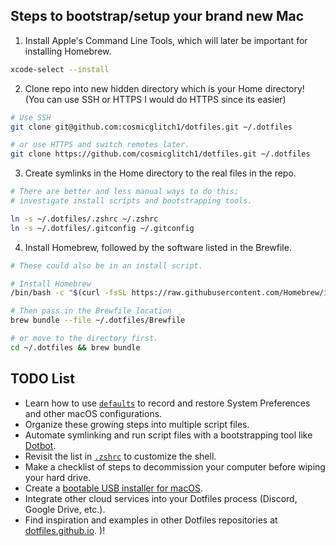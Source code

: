 ## Steps to bootstrap/setup your brand new Mac

1. Install Apple's Command Line Tools, which will later be important for installing Homebrew.

```zsh
xcode-select --install
```


2. Clone repo into new hidden directory which is your Home directory! (You can use SSH or HTTPS I would do HTTPS since its easier)

```zsh
# Use SSH
git clone git@github.com:cosmicglitch1/dotfiles.git ~/.dotfiles

# or use HTTPS and switch remotes later.
git clone https://github.com/cosmicglitch1/dotfiles.git ~/.dotfiles
```


3. Create symlinks in the Home directory to the real files in the repo.

```zsh
# There are better and less manual ways to do this;
# investigate install scripts and bootstrapping tools.

ln -s ~/.dotfiles/.zshrc ~/.zshrc
ln -s ~/.dotfiles/.gitconfig ~/.gitconfig
```


4. Install Homebrew, followed by the software listed in the Brewfile.

```zsh
# These could also be in an install script.

# Install Homebrew
/bin/bash -c "$(curl -fsSL https://raw.githubusercontent.com/Homebrew/install/HEAD/install.sh)"

# Then pass in the Brewfile location
brew bundle --file ~/.dotfiles/Brewfile

# or move to the directory first.
cd ~/.dotfiles && brew bundle
```


## TODO List

- Learn how to use [`defaults`](https://macos-defaults.com/#%F0%9F%99%8B-what-s-a-defaults-command) to record and restore System Preferences and other macOS configurations.
- Organize these growing steps into multiple script files.
- Automate symlinking and run script files with a bootstrapping tool like [Dotbot](https://github.com/anishathalye/dotbot).
- Revisit the list in [`.zshrc`](.zshrc) to customize the shell.
- Make a checklist of steps to decommission your computer before wiping your hard drive.
- Create a [bootable USB installer for macOS](https://support.apple.com/en-us/HT201372).
- Integrate other cloud services into your Dotfiles process (Discord, Google Drive, etc.).
- Find inspiration and examples in other Dotfiles repositories at [dotfiles.github.io](https://dotfiles.github.io/).
)!